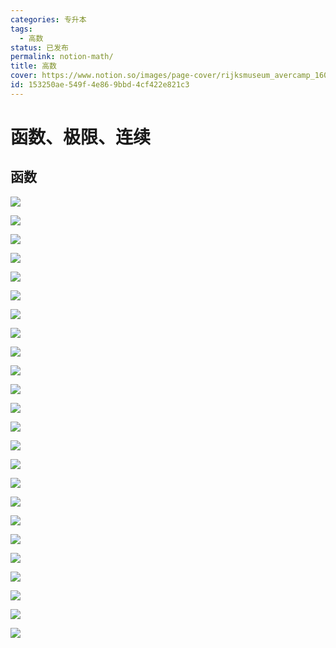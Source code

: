 ```yaml
---
categories: 专升本
tags:
  - 高数
status: 已发布
permalink: notion-math/
title: 高数
cover: https://www.notion.so/images/page-cover/rijksmuseum_avercamp_1608.jpg
id: 153250ae-549f-4e86-9bbd-4cf422e821c3
---
```


# 函数、极限、连续

## 函数

![](https://blog-images-1318739330.cos.ap-shanghai.myqcloud.com/undefined2cd69d4c-ef07-4fa4-b856-227b9e87cc37.png)

![](https://blog-images-1318739330.cos.ap-shanghai.myqcloud.com/undefinedfd2993b7-b9d3-46ce-b90f-46e121408b0b.png)

![](https://blog-images-1318739330.cos.ap-shanghai.myqcloud.com/undefined3b3f513d-bcaf-42ea-95b8-294875364119.png)

![](https://blog-images-1318739330.cos.ap-shanghai.myqcloud.com/undefinedc9ca7400-90bc-4015-91bb-02e5a605ec1a.png)

![](https://blog-images-1318739330.cos.ap-shanghai.myqcloud.com/undefined244a210c-e5b4-48c5-80e6-5143405074f8.png)

![](https://blog-images-1318739330.cos.ap-shanghai.myqcloud.com/undefinedb301a359-07d2-4f84-8042-6a388b352a27.png)

![](https://blog-images-1318739330.cos.ap-shanghai.myqcloud.com/undefined968d7e9d-b244-4162-a17d-81c9736ecfb3.png)

![](https://blog-images-1318739330.cos.ap-shanghai.myqcloud.com/undefined14d9ec50-3907-4294-80a2-e5f1b7c0a906.png)

![](https://blog-images-1318739330.cos.ap-shanghai.myqcloud.com/undefinede13ba975-3d7c-4f20-93ce-0bc9dc01a308.png)

![](https://blog-images-1318739330.cos.ap-shanghai.myqcloud.com/undefined0c3c2d73-e748-4e02-9df7-8861d1d473e9.png)

![](https://blog-images-1318739330.cos.ap-shanghai.myqcloud.com/undefined898db25d-f428-4b72-b213-481b8ca5858b.png)

![](https://blog-images-1318739330.cos.ap-shanghai.myqcloud.com/undefined85200e9c-ed68-4fbb-941a-710eae35fb11.png)

![](https://blog-images-1318739330.cos.ap-shanghai.myqcloud.com/undefinedf0315331-7740-46cc-8e4c-1edb28e97c45.png)

![](https://blog-images-1318739330.cos.ap-shanghai.myqcloud.com/undefined948b31fe-db8e-45e0-b492-6e1c51ce9aae.png)

![](https://blog-images-1318739330.cos.ap-shanghai.myqcloud.com/undefinede2ceed0e-fe7f-4250-8daf-c52aa91ac412.png)

![](https://blog-images-1318739330.cos.ap-shanghai.myqcloud.com/undefinedcdff1041-7380-4dc5-a284-fa2fbc8f49fa.png)

![](https://blog-images-1318739330.cos.ap-shanghai.myqcloud.com/undefined9e3c886f-94e0-4209-bb60-fd78b6fd7e38.png)

![](https://blog-images-1318739330.cos.ap-shanghai.myqcloud.com/undefined36b740d7-d39b-4d0d-96a7-cbebb02988e8.png)

![](https://blog-images-1318739330.cos.ap-shanghai.myqcloud.com/undefined8a2ff596-06ba-4a55-9cd1-af741a4692c4.png)

![](https://blog-images-1318739330.cos.ap-shanghai.myqcloud.com/undefinede4d1557d-7e74-48ee-a3bc-7a02faefa5fa.png)

![](https://blog-images-1318739330.cos.ap-shanghai.myqcloud.com/undefined45716b38-92c8-4204-a67b-dffe068f507b.png)

![](https://blog-images-1318739330.cos.ap-shanghai.myqcloud.com/undefined0685e982-0335-4b36-a995-57fc613b1bed.png)

![](https://blog-images-1318739330.cos.ap-shanghai.myqcloud.com/undefined15fa2f62-7b5a-4f25-b87a-971db2b7c9a8.png)

![](https://blog-images-1318739330.cos.ap-shanghai.myqcloud.com/undefined21b77d7e-cb3f-4135-b757-2c70980ef45f.png)
